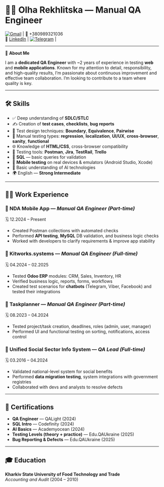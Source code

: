 # 👩‍💻 Olha Rekhlitska — Manual QA Engineer

[![Gmail](https://img.shields.io/badge/Gmail-yuwebcomp@gmail.com-D14836?style=flat&logo=gmail&logoColor=white)](mailto:yuwebcomp@gmail.com) | 📱 +380989321036  
🔗 [LinkedIn](https://www.linkedin.com/in/olha-rekhlitska-1ba705247/) | [![Telegram](https://img.shields.io/badge/Telegram-@olha_reh-2CA5E0?style=flat&logo=telegram&logoColor=white)](https://t.me/olha_reh) | 

---

🎯 **About Me**

I am a **dedicated QA Engineer** with ~2 years of experience in testing **web** and **mobile applications**. Known for my attention to detail, responsibility, and high-quality results, I’m passionate about continuous improvement and effective team collaboration. I’m looking to contribute to a team where quality is key.

---

## 🛠️ Skills

- ✅ Deep understanding of **SDLC/STLC**
- ✍️ Creation of **test cases**, **checklists**, **bug reports**
- 🧪 Test design techniques: **Boundary**, **Equivalence**, **Pairwise**
- 🧷 Manual testing types: **regression**, **localization**, **UI/UX**, **cross-browser**, **sanity**, **functional**
- 🌐 Knowledge of **HTML/CSS**, cross-browser compatibility
- 🧩 Testing tools: **Postman**, **Jira**, **TestRail**, **Trello**
- 💾 **SQL** — basic queries for validation
- 📲 **Mobile testing** on real devices & emulators (Android Studio, Xcode)
- 🧠 Basic understanding of AI technologies
- 🌍 English — **Strong Intermediate**

---

## 👩‍💻 Work Experience

### 🔹 NDA Mobile App — *Manual QA Engineer (Part-time)*  
🗓️ 12.2024 – Present  
- Created Postman collections with automated checks  
- Performed **API testing**, **MySQL** DB validation, and business logic checks  
- Worked with developers to clarify requirements & improve app stability  

### 🔹 Kitworks.systems — *Manual QA Engineer (Full-time)*  
🗓️ 04.2024 – 02.2025  
- Tested **Odoo ERP** modules: CRM, Sales, Inventory, HR  
- Verified business logic, reports, forms, workflows  
- Created test scenarios for **chatbots** (Telegram, Viber, Facebook) and tested their integrations

### 🔹 Taskplanner — *Manual QA Engineer (Part-time)*  
🗓️ 08.2023 – 04.2024  
- Tested project/task creation, deadlines, roles (admin, user, manager)  
- Performed UI and functional testing on sorting, notifications, access control  

### 🔹 Unified Social Sector Info System — *QA Lead (Full-time)*  
🗓️ 03.2016 – 04.2024  
- Validated national-level system for social benefits  
- Performed **data migration testing**, system integrations with government registries  
- Collaborated with devs and analysts to resolve defects  

---

## 📜 Certifications

- **QA Engineer** — QALight (2024)  
- **SQL Intro** — Codefinity (2024)  
- **AI Basics** — Academyocean (2024)  
- **Testing Levels (theory + practice)** — Edu.QAUkraine (2025)  
- **Bug Reporting & Defects** — Edu.QAUkraine (2025)

---

## 🎓 Education

**Kharkiv State University of Food Technology and Trade**  
*Accounting and Audit* (2004 – 2010)
